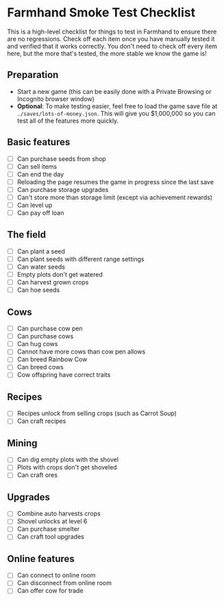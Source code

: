 # Farmhand Smoke Test Checklist

This is a high-level checklist for things to test in Farmhand to ensure there are no regressions. Check off each item once you have manually tested it and verified that it works correctly. You don't need to check off every item here, but the more that's tested, the more stable we know the game is!

## Preparation

- Start a new game (this can be easily done with a Private Browsing or Incognito browser window)
- **Optional**: To make testing easier, feel free to load the game save file at `./saves/lots-of-money.json`. This will give you \$1,000,000 so you can test all of the features more quickly.

## Basic features

- [ ] Can purchase seeds from shop
- [ ] Can sell items
- [ ] Can end the day
- [ ] Reloading the page resumes the game in progress since the last save
- [ ] Can purchase storage upgrades
- [ ] Can't store more than storage limit (except via achievement rewards)
- [ ] Can level up
- [ ] Can pay off loan

## The field

- [ ] Can plant a seed
- [ ] Can plant seeds with different range settings
- [ ] Can water seeds
- [ ] Empty plots don't get watered
- [ ] Can harvest grown crops
- [ ] Can hoe seeds

## Cows

- [ ] Can purchase cow pen
- [ ] Can purchase cows
- [ ] Can hug cows
- [ ] Cannot have more cows than cow pen allows
- [ ] Can breed Rainbow Cow
- [ ] Can breed cows
- [ ] Cow offspring have correct traits

## Recipes

- [ ] Recipes unlock from selling crops (such as Carrot Soup)
- [ ] Can craft recipes

## Mining

- [ ] Can dig empty plots with the shovel
- [ ] Plots with crops don't get shoveled
- [ ] Can craft ores

## Upgrades

- [ ] Combine auto harvests crops
- [ ] Shovel unlocks at level 6
- [ ] Can purchase smelter
- [ ] Can craft tool upgrades

## Online features

- [ ] Can connect to online room
- [ ] Can disconnect from online room
- [ ] Can offer cow for trade
